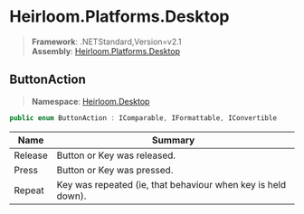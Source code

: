 # Heirloom.Platforms.Desktop

> **Framework**: .NETStandard,Version=v2.1  
> **Assembly**: [Heirloom.Platforms.Desktop][0]  

## ButtonAction

> **Namespace**: [Heirloom.Desktop][0]  

```cs
public enum ButtonAction : IComparable, IFormattable, IConvertible
```

| Name    | Summary                                                      |
|---------|--------------------------------------------------------------|
| Release | Button or Key was released.                                  |
| Press   | Button or Key was pressed.                                   |
| Repeat  | Key was repeated (ie, that behaviour when key is held down). |
[0]: ../Heirloom.Platforms.Desktop.md
